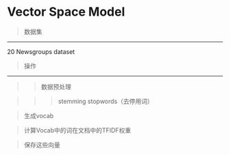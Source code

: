 Vector Space Model  
==== 

>数据集
------- 
20 Newsgroups dataset

>操作
------- 
>>数据预处理

>>>stemming
>>>stopwords（去停用词）

> 生成vocab

> 计算Vocab中的词在文档中的TFIDF权重

>保存这些向量